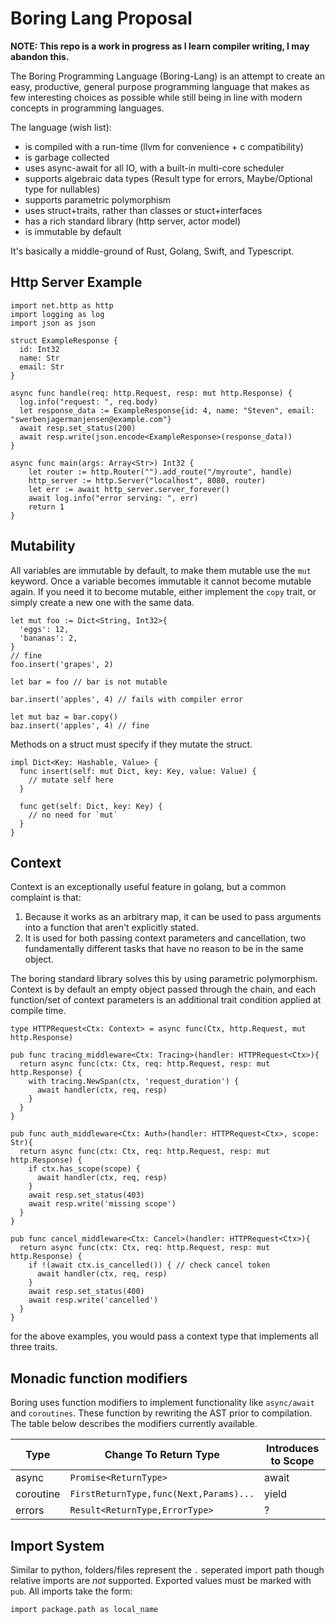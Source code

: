 # Boring Lang Proposal

**NOTE: This repo is a work in progress as I learn compiler writing, I may abandon this.**

The Boring Programming Language (Boring-Lang) is an attempt to create an easy, productive, general purpose programming language that makes as few interesting choices as possible while still being in line with modern concepts in programming languages.

The language (wish list):
* is compiled with a run-time (llvm for convenience + c compatibility)
* is garbage collected
* uses async-await for all IO, with a built-in multi-core scheduler
* supports algebraic data types (Result type for errors, Maybe/Optional type for nullables)
* supports parametric polymorphism
* uses struct+traits, rather than classes or stuct+interfaces
* has a rich standard library (http server, actor model)
* is immutable by default

It's basically a middle-ground of Rust, Golang, Swift, and Typescript.

## Http Server Example
```
import net.http as http
import logging as log
import json as json

struct ExampleResponse {
  id: Int32
  name: Str
  email: Str
}

async func handle(req: http.Request, resp: mut http.Response) {
  log.info("request: ", req.body)
  let response_data := ExampleResponse{id: 4, name: "Steven", email: "swerbenjagermanjensen@example.com"}
  await resp.set_status(200)
  await resp.write(json.encode<ExampleResponse>(response_data))
}

async func main(args: Array<Str>) Int32 {
    let router := http.Router("").add_route("/myroute", handle)
    http_server := http.Server("localhost", 8080, router)
    let err := await http_server.server_forever()
    await log.info("error serving: ", err)
    return 1
}
```

## Mutability

All variables are immutable by default, to make them mutable use the `mut` keyword. Once a variable becomes immutable it cannot become mutable again. If you need it to become mutable, either implement the `copy` trait, or simply create a new one with the same data.

```
let mut foo := Dict<String, Int32>{
  'eggs': 12,
  'bananas': 2,
}
// fine
foo.insert('grapes', 2)

let bar = foo // bar is not mutable

bar.insert('apples', 4) // fails with compiler error

let mut baz = bar.copy()
baz.insert('apples', 4) // fine
```

Methods on a struct must specify if they mutate the struct.

```
impl Dict<Key: Hashable, Value> {
  func insert(self: mut Dict, key: Key, value: Value) {
    // mutate self here
  }

  func get(self: Dict, key: Key) {
    // no need for `mut`
  }
}
```

## Context

Context is an exceptionally useful feature in golang, but a common complaint is that:

1. Because it works as an arbitrary map, it can be used to pass arguments into a function that aren't explicitly stated.
2. It is used for both passing context parameters and cancellation, two fundamentally different tasks that have no reason to be in the same object.

The boring standard library solves this by using parametric polymorphism. Context is by default an empty object passed through the chain, and each function/set of context parameters is an additional trait condition applied at compile time.

```
type HTTPRequest<Ctx: Context> = async func(Ctx, http.Request, mut http.Response)

pub func tracing_middleware<Ctx: Tracing>(handler: HTTPRequest<Ctx>){
  return async func(ctx: Ctx, req: http.Request, resp: mut http.Response) {
    with tracing.NewSpan(ctx, 'request_duration') {
      await handler(ctx, req, resp)
    }
  }
}

pub func auth_middleware<Ctx: Auth>(handler: HTTPRequest<Ctx>, scope: Str){
  return async func(ctx: Ctx, req: http.Request, resp: mut http.Response) {
    if ctx.has_scope(scope) {
      await handler(ctx, req, resp)
    }
    await resp.set_status(403)
    await resp.write('missing scope')
  }
}

pub func cancel_middleware<Ctx: Cancel>(handler: HTTPRequest<Ctx>){
  return async func(ctx: Ctx, req: http.Request, resp: mut http.Response) {
    if !(await ctx.is_cancelled()) { // check cancel token
      await handler(ctx, req, resp)
    }
    await resp.set_status(400)
    await resp.write('cancelled')
  }
}
```

for the above examples, you would pass a context type that implements all three traits.

## Monadic function modifiers

Boring uses function modifiers to implement functionality like `async/await` and `coroutines`. These function by rewriting the AST prior to compilation. The table below describes the modifiers currently available.

|Type|Change To Return Type|Introduces to Scope|
|---|---|---|
|async|`Promise<ReturnType>`|await|
|coroutine|`FirstReturnType,func(Next,Params)...`|yield|
|errors<ErrorType>|`Result<ReturnType,ErrorType>`|?|

## Import System

Similar to python, folders/files represent the `.` seperated import path though relative imports are *not* supported. Exported values must be marked with `pub`. All imports take the form:

```
import package.path as local_name
```
